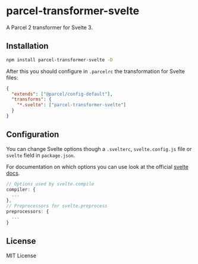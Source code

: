 # parcel-transformer-svelte

A Parcel 2 transformer for Svelte 3.

## Installation

```bash
npm install parcel-transformer-svelte -D
```

After this you should configure in `.parcelrc` the transformation for Svelte files:

```json
{
  "extends": ["@parcel/config-default"],
  "transforms": {
    "*.svelte": ["parcel-transformer-svelte"]
  }
}
```

## Configuration

You can change Svelte options though a `.svelterc`, `svelte.config.js` file or `svelte` field
in `package.json`.

For documentation on which options you can use look at the official
[svelte docs](https://github.com/sveltejs/svelte).

```js
// Options used by svelte.compile
compiler: {
  ...
},
// Preprocessors for svelte.preprocess
preprocessors: {
  ...
}
```

## License

MIT License
